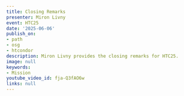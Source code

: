```yaml
---
title: Closing Remarks
presenter: Miron Livny
event: HTC25
date: '2025-06-06'
publish_on:
- path
- osg
- htcondor
description: Miron Livny provides the closing remarks for HTC25.
image: null
keywords:
- Mission
youtube_video_id: fja-Q3fAO6w
links: null
---
```

